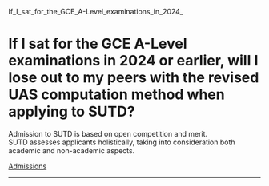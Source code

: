 If_I_sat_for_the_GCE_A-Level_examinations_in_2024_



If I sat for the GCE A-Level examinations in 2024 or earlier, will I lose out to my peers with the revised UAS computation method when applying to SUTD?
========================================================================================================================================================

Admission to SUTD is based on open competition and merit. SUTD assesses applicants holistically, taking into consideration both academic and non-academic aspects.

[Admissions](https://www.sutd.edu.sg/tag/admissions/)

---

